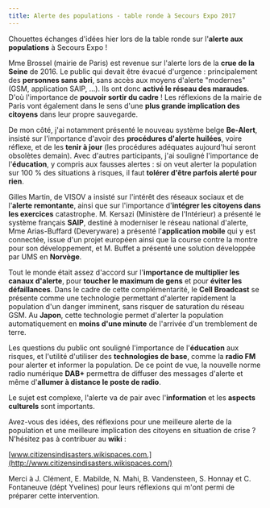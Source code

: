 ```yaml
---
title: Alerte des populations - table ronde à Secours Expo 2017
---
```

Chouettes échanges d'idées hier lors de la table ronde sur l'**alerte aux populations** à Secours Expo !

Mme Brossel (mairie de Paris) est revenue sur l'alerte lors de la **crue de la Seine** de 2016. Le public qui devait être évacué d'urgence : principalement des **personnes sans abri**, sans accès aux moyens d'alerte "modernes" (GSM, application SAIP, ...). Ils ont donc **activé le réseau des maraudes**. D'où l'importance de **pouvoir sortir du cadre** ! Les réflexions de la mairie de Paris vont également dans le sens d'une **plus grande implication des citoyens** dans leur propre sauvegarde.

De mon côté, j'ai notamment présenté le nouveau système belge **Be-Alert**, insisté sur l'importance d'avoir des **procédures d'alerte huilées**, voire réflexe, et de les **tenir à jour** (les procédures adéquates aujourd'hui seront obsolètes demain). Avec d'autres participants, j'ai souligné l'importance de l'**éducation**, y compris aux fausses alertes : si on veut alerter la population sur 100 % des situations à risques, il faut **tolérer d'être parfois alerté pour rien**.

Gilles Martin, de VISOV a insisté sur l'intérêt des réseaux sociaux et de l'**alerte remontante**, ainsi que sur l'importance d'**intégrer les citoyens dans les exercices** catastrophe. M. Kersazi (Ministère de l'Intérieur) a présenté le système français **SAIP**, destiné à moderniser le réseau national d'alerte, Mme Arias-Buffard (Deveryware) a présenté l'**application mobile** qui y est connectée, issue d'un projet européen ainsi que la course contre la montre pour son développement, et M. Buffet a présenté une solution développée par UMS en **Norvège**.

Tout le monde était assez d'accord sur l'**importance de multiplier les canaux d'alerte**, pour **toucher le maximum de gens** et pour **éviter les défaillances**. Dans le cadre de cette complémentarité, le **Cell Broadcast** se présente comme une technologie permettant d'alerter rapidement la population d'un danger imminent, sans risquer de saturation du réseau GSM. Au **Japon**, cette technologie permet d'alerter la population automatiquement en **moins d'une minute** de l'arrivée d'un tremblement de terre.

Les questions du public ont souligné l'importance de l'**éducation** aux risques, et l'utilité d'utiliser des **technologies de base**, comme la **radio FM** pour alerter et informer la population. De ce point de vue, la nouvelle norme radio numérique **DAB+** permettra de diffuser des messages d'alerte et même d'**allumer à distance le poste de radio**.

Le sujet est complexe, l'alerte va de pair avec l'**information** et les **aspects culturels** sont importants.

Avez-vous des idées, des réflexions pour une meilleure alerte de la population et une meilleure implication des citoyens en situation de crise ? N'hésitez pas à contribuer au **wiki** :

[www.citizensindisasters.wikispaces.com.](http://www.citizensindisasters.wikispaces.com/)

Merci à J. Clément, E. Mabilde, N. Mahi, B. Vandensteen, S. Honnay et C. Fontaneuve (dépt Yvelines) pour leurs réflexions qui m'ont permi de préparer cette intervention.

